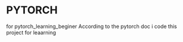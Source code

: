# PYTORCH
for pytorch_learning_beginer
According to the pytorch doc i code this project for leaarning
